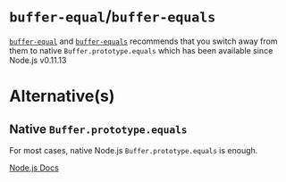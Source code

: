 # `buffer-equal`/`buffer-equals`

[`buffer-equal`](https://www.npmjs.com/package/buffer-equal) and [`buffer-equals`](https://www.npmjs.com/package/buffer-equals) recommends that you switch away from them to native `Buffer.prototype.equals` which has been available since Node.js v0.11.13

# Alternative(s)

## Native `Buffer.prototype.equals`

For most cases, native Node.js `Buffer.prototype.equals` is enough.

[Node.js Docs](https://nodejs.org/api/buffer.html#bufequalsotherbuffer)
